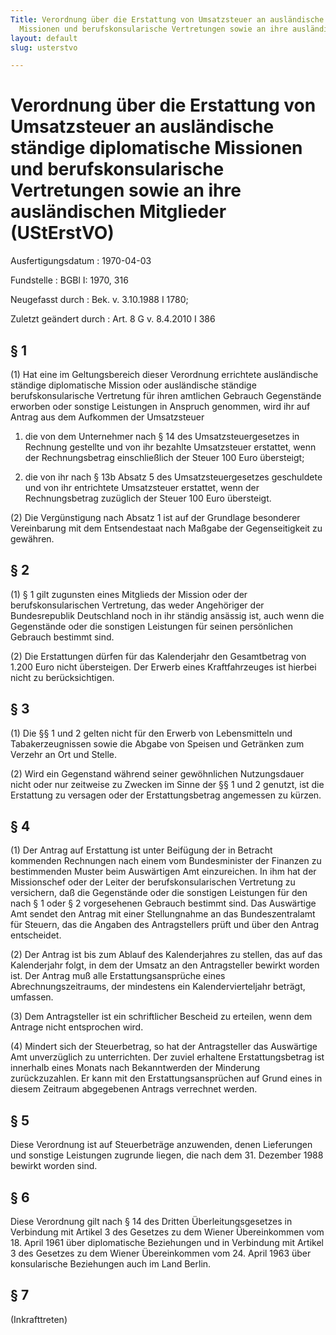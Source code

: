 ```yaml
---
Title: Verordnung über die Erstattung von Umsatzsteuer an ausländische ständige diplomatische
  Missionen und berufskonsularische Vertretungen sowie an ihre ausländischen Mitglieder
layout: default
slug: usterstvo

---
```


# Verordnung über die Erstattung von Umsatzsteuer an ausländische ständige diplomatische Missionen und berufskonsularische Vertretungen sowie an ihre ausländischen Mitglieder (UStErstVO)

Ausfertigungsdatum
:   1970-04-03

Fundstelle
:   BGBl I: 1970, 316

Neugefasst durch
:   Bek. v. 3.10.1988 I 1780;

Zuletzt geändert durch
:   Art. 8 G v. 8.4.2010 I 386


## § 1

(1) Hat eine im Geltungsbereich dieser Verordnung errichtete
ausländische ständige diplomatische Mission oder ausländische ständige
berufskonsularische Vertretung für ihren amtlichen Gebrauch
Gegenstände erworben oder sonstige Leistungen in Anspruch genommen,
wird ihr auf Antrag aus dem Aufkommen der Umsatzsteuer

1.  die von dem Unternehmer nach § 14 des Umsatzsteuergesetzes in Rechnung
    gestellte und von ihr bezahlte Umsatzsteuer erstattet, wenn der
    Rechnungsbetrag einschließlich der Steuer 100 Euro übersteigt;


2.  die von ihr nach § 13b Absatz 5 des Umsatzsteuergesetzes geschuldete
    und von ihr entrichtete Umsatzsteuer erstattet, wenn der
    Rechnungsbetrag zuzüglich der Steuer 100 Euro übersteigt.




(2) Die Vergünstigung nach Absatz 1 ist auf der Grundlage besonderer
Vereinbarung mit dem Entsendestaat nach Maßgabe der Gegenseitigkeit zu
gewähren.


## § 2

(1) § 1 gilt zugunsten eines Mitglieds der Mission oder der
berufskonsularischen Vertretung, das weder Angehöriger der
Bundesrepublik Deutschland noch in ihr ständig ansässig ist, auch wenn
die Gegenstände oder die sonstigen Leistungen für seinen persönlichen
Gebrauch bestimmt sind.

(2) Die Erstattungen dürfen für das Kalenderjahr den Gesamtbetrag von
1\.200 Euro nicht übersteigen. Der Erwerb eines Kraftfahrzeuges ist
hierbei nicht zu berücksichtigen.


## § 3

(1) Die §§ 1 und 2 gelten nicht für den Erwerb von Lebensmitteln und
Tabakerzeugnissen sowie die Abgabe von Speisen und Getränken zum
Verzehr an Ort und Stelle.

(2) Wird ein Gegenstand während seiner gewöhnlichen Nutzungsdauer
nicht oder nur zeitweise zu Zwecken im Sinne der §§ 1 und 2 genutzt,
ist die Erstattung zu versagen oder der Erstattungsbetrag angemessen
zu kürzen.


## § 4

(1) Der Antrag auf Erstattung ist unter Beifügung der in Betracht
kommenden Rechnungen nach einem vom Bundesminister der Finanzen zu
bestimmenden Muster beim Auswärtigen Amt einzureichen. In ihm hat der
Missionschef oder der Leiter der berufskonsularischen Vertretung zu
versichern, daß die Gegenstände oder die sonstigen Leistungen für den
nach § 1 oder § 2 vorgesehenen Gebrauch bestimmt sind. Das Auswärtige
Amt sendet den Antrag mit einer Stellungnahme an das Bundeszentralamt
für Steuern, das die Angaben des Antragstellers prüft und über den
Antrag entscheidet.

(2) Der Antrag ist bis zum Ablauf des Kalenderjahres zu stellen, das
auf das Kalenderjahr folgt, in dem der Umsatz an den Antragsteller
bewirkt worden ist. Der Antrag muß alle Erstattungsansprüche eines
Abrechnungszeitraums, der mindestens ein Kalendervierteljahr beträgt,
umfassen.

(3) Dem Antragsteller ist ein schriftlicher Bescheid zu erteilen, wenn
dem Antrage nicht entsprochen wird.

(4) Mindert sich der Steuerbetrag, so hat der Antragsteller das
Auswärtige Amt unverzüglich zu unterrichten. Der zuviel erhaltene
Erstattungsbetrag ist innerhalb eines Monats nach Bekanntwerden der
Minderung zurückzuzahlen. Er kann mit den Erstattungsansprüchen auf
Grund eines in diesem Zeitraum abgegebenen Antrags verrechnet werden.


## § 5

Diese Verordnung ist auf Steuerbeträge anzuwenden, denen Lieferungen
und sonstige Leistungen zugrunde liegen, die nach dem 31. Dezember
1988 bewirkt worden sind.


## § 6

Diese Verordnung gilt nach § 14 des Dritten Überleitungsgesetzes in
Verbindung mit Artikel 3 des Gesetzes zu dem Wiener Übereinkommen vom
18\. April 1961 über diplomatische Beziehungen und in Verbindung mit
Artikel 3 des Gesetzes zu dem Wiener Übereinkommen vom 24. April 1963
über konsularische Beziehungen auch im Land Berlin.


## § 7

(Inkrafttreten)

